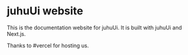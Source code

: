 # juhuUi website

This is the documentation website for juhuUi. It is built with juhuUi and Next.js.

Thanks to #vercel for hosting us.
